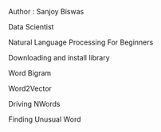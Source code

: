 Author : Sanjoy Biswas

Data Scientist


Natural Language Processing For Beginners

Downloading and install library

Word Bigram

Word2Vector

Driving NWords

Finding Unusual Word

